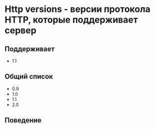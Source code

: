 # Http versions - версии протокола HTTP, которые поддерживает сервер

## Поддерживает
  * 1.1

## Общий список
  * 0.9
  * 1.0
  * 1.1
  * 2.0

## Поведение
